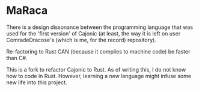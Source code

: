 # MaRaca

There is a design dissonance between the programming language that was used for the 'first version' of Cajonic 
  (at least, the way it is left on user ComradeDracose's (which is me, for the record) repository).

Re-factoring to Rust CAN (because it compiles to machine code) be faster than C#.

This is a fork to refactor Cajonic to Rust.
As of writing this, I do not know how to code in Rust. However, learning a new language might infuse some new life into this project.
